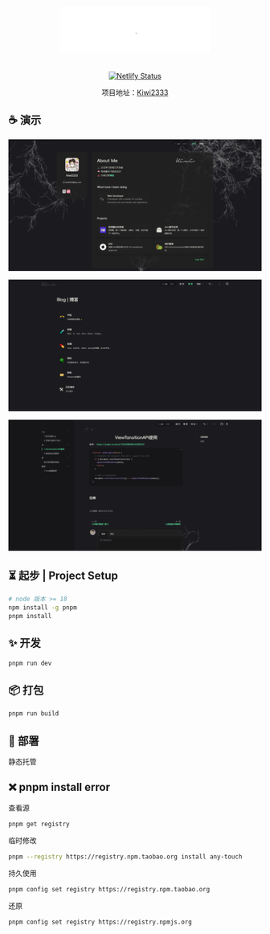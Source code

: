 
<div align="center">
<img src="./docs/public/kiwi.gif" width="300" style="margin:20px 0;" alt="预览"/>

[![Netlify Status](https://api.netlify.com/api/v1/badges/21d806d7-2127-4d4c-8e27-083b59fc10af/deploy-status)](https://app.netlify.com/sites/kiwiblog/deploys)

项目地址：[Kiwi2333](https://kiwi233.top)

</div>

## ☕ 演示

![首页](./assets/image.png)

![博客](./assets/image2.png)

![文章](./assets/image3.png)

## ⏳ 起步 | Project Setup

```sh
# node 版本 >= 18
npm install -g pnpm
pnpm install
```

## ✨ 开发

```sh
pnpm run dev
```

## 📦 打包

```sh
pnpm run build
```

## 🎊 部署

静态托管

## ❌ pnpm install error

查看源

```sh
pnpm get registry 
```

临时修改

```sh
pnpm --registry https://registry.npm.taobao.org install any-touch
```

持久使用

```sh
pnpm config set registry https://registry.npm.taobao.org
```

还原

```sh
pnpm config set registry https://registry.npmjs.org
```
